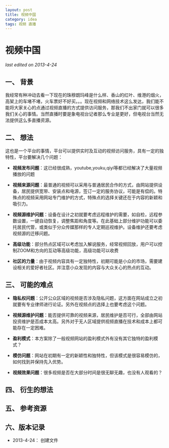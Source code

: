 ```yaml
---
layout: post
title: 视频中国
category: idea
tags: 视频 直播 
---
```


视频中国
===============
_last edited on 2013-4-24_

一、 背景
---------------

我经常有种冲动去看一下现在的珠穆朗玛峰是什么样、香山的红叶、维港的烟火，高架上的车堵不堵，火车票好不好买。。。现在视频和网络技术这么发达，我们能不能将大家关心的点通过视频直播的方式提供访问服务，那我们不出家门就可以很多我们关心的事情。当然直播时要是象电视台记者那么专业是更好，但电视台当然无法提供这么多直播资源。

二、 想法
---------------

这也是一个平台的事情，平台可以提供实时及互动的视频访问服务，具有一定的独特性，平台要解决几个问题：

- **视频发布问题**：这已经很成熟，youtube,youku,qiyi等都已经解决了大量视频播放的问题

- **视频来源问题**：最普通的视频可以采用与普通居民合作的方式，由网站提供设备，居民提供宽带、安装点和电源，签订一定的服务协议，可能是有偿的。特殊点的视频采用网站专门维护的方式，特殊点的选择关键还在于内容的新颖和吸引力。

- **视频源维护问题**：设备在设计之初就要考虑远程维护的需要，如自检，远程参数设置，一键自动恢复，调整焦距和角度等。在此基础上部分维护功能可以委托居民代管，或类似于分众传媒那样的专人定期巡视维护。设备维护还要考虑视频源的迁移问题。

- **高级功能**：部分热点区域可以考虑加入解说服务，经常视频回放，用户可以控制ZOOM和方向的互动等高级功能，高级功能可以收费

- **社区的力量**：由于视频内容具有一定独特性，初期可能是小众的市场，需要建设相关的爱好者社区。并注意小众发现的内容与大众关心的热点的互动。

三、 可能的难点
---------------

- **隐私权问题**：公开公众区域的视频是否涉及隐私问题，这方面在网站成立之初就要有专业律师进行论证。另外在视频点的选择上也要考虑这个问题。

- **视频源维护问题**：能否提供可靠的视频来源，居民维护是否可行，全部由网站投资维护是否成本太高。另外对于无人区域提供视频直播在技术和成本上都可能存在一定困难。

- **盈利模式**：本方案除了一般视频网站的盈利模式外有没有其它独特的盈利模式？

- **模仿问题**：网站在初期有一定的新颖性和独特性，但该模式是很容易模仿的，如何找到并保持先入优势。

- **视频效果问题**：很多视频是否在大部分时间是很无聊无趣，也没有人观看的？

四、 衍生的想法
---------------



五、 参考资源
---------------


六、版本记录
---------------

- 2013-4-24： 创建文件